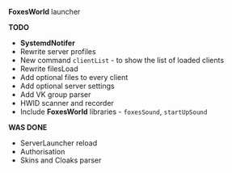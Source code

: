 __FoxesWorld__ launcher

  **TODO**
  - __SystemdNotifer__
  - Rewrite server profiles
  - New command `clientList` - to show the list of loaded clients
  - Rewrite filesLoad
  - Add optional files to every client
  - Add optional server settings
  - Add VK group parser
  - HWID scanner and recorder
  - Include __FoxesWorld__ libraries - `foxesSound`, `startUpSound`

  **WAS DONE**
  - ServerLauncher reload
  - Authorisation
  - Skins and Cloaks parser
